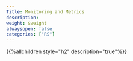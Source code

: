 ```yaml
---
Title: Monitoring and Metrics
description:
weight: $weight
alwaysopen: false
categories: ["RS"]
---
```

{{%allchildren style="h2" description="true"%}}